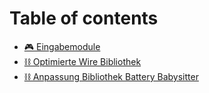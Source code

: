 # Table of contents

* [🎮 Eingabemodule](README.md)
* [⛓ Optimierte Wire Bibliothek](optimierte-wire-bibliothek.md)
* [⛓ Anpassung Bibliothek Battery Babysitter](anpassung-bibliothek-battery-babysitter.md)
